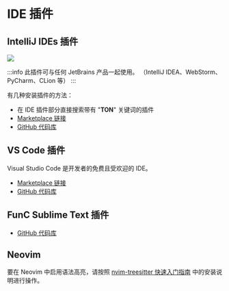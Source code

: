 
# IDE 插件

## IntelliJ IDEs 插件

![](/img/docs/ton-jetbrains-plugin.png)

:::info
此插件可与任何 JetBrains 产品一起使用。
（IntelliJ IDEA、WebStorm、PyCharm、CLion 等）
:::

有几种安装插件的方法：
- 在 IDE 插件部分直接搜索带有 "**TON**" 关键词的插件
- [Marketplace 链接](https://plugins.jetbrains.com/plugin/23382-ton)
- [GitHub 代码库](https://github.com/ton-blockchain/intellij-ton)

## VS Code 插件

Visual Studio Code 是开发者的免费且受欢迎的 IDE。

- [Marketplace 链接](https://marketplace.visualstudio.com/items?itemName=tonwhales.func-vscode)
- [GitHub 代码库](https://github.com/ton-foundation/vscode-func)

## FunC Sublime Text 插件

- [GitHub 代码库](https://github.com/savva425/func_plugin_sublimetext3)

## Neovim

要在 Neovim 中启用语法高亮，请按照 [nvim-treesitter 快速入门指南](https://github.com/nvim-treesitter/nvim-treesitter#quickstart) 中的安装说明进行操作。
